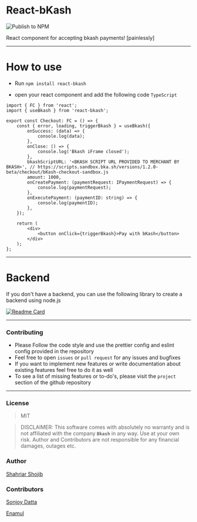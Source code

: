 # React-bKash

![Publish to NPM](https://github.com/shahriar-shojib/React-bKash/workflows/Publish%20to%20NPM%20and%20Github%20Packages/badge.svg)

React component for accepting bkash payments! [painlessly]

---

# How to use

- Run `npm install react-bkash`

- open your react component and add the following code `TypeScript`

```tsx
import { FC } from 'react';
import { useBkash } from 'react-bkash';

export const Checkout: FC = () => {
	const { error, loading, triggerBkash } = useBkash({
		onSuccess: (data) => {
			console.log(data);
		},
		onClose: () => {
			console.log('Bkash iFrame closed');
		},
		bkashScriptURL: '<BKASH SCRIPT URL PROVIDED TO MERCHANT BY BKASH>', // https://scripts.sandbox.bka.sh/versions/1.2.0-beta/checkout/bKash-checkout-sandbox.js
		amount: 1000,
		onCreatePayment: (paymentRequest: IPaymentRequest) => {
			console.log(paymentRequest);
		},
		onExecutePayment: (paymentID: string) => {
			console.log(paymentID);
		},
	});

	return (
		<div>
			<button onClick={triggerBkash}>Pay with bKash</button>
		</div>
	);
};
```

---

# Backend

If you don't have a backend, you can use the following library to create a backend using node.js

[![Readme Card](https://github-readme-stats.vercel.app/api/pin/?username=shahriar-shojib&repo=bkash-payment-gateway&enable_icons=true)](https://github.com/shahriar-shojib/bkash-payment-gateway)

---

### Contributing

- Please Follow the code style and use the prettier config and eslint config provided in the repository
- Feel free to open `issues` or `pull request` for any issues and bugfixes
- If you want to implement new features or write documentation about existing features feel free to do it as well
- To see a list of missing features or to-do's, please visit the `project` section of the github repository

---

### License

> MIT

> DISCLAIMER: This software comes with absolutely no warranty and is not affiliated with the company **`Bkash`** in any way. Use at your own risk. Author and Contributors are not responsible for any financial damages, outages etc.

### Author

[Shahriar Shojib](https://github.com/shahriar-shojib)

### Contributors

[Sonjoy Datta](https://github.com/sonjoydatta)

[Enamul](https://github.com/Alpha-T30)
